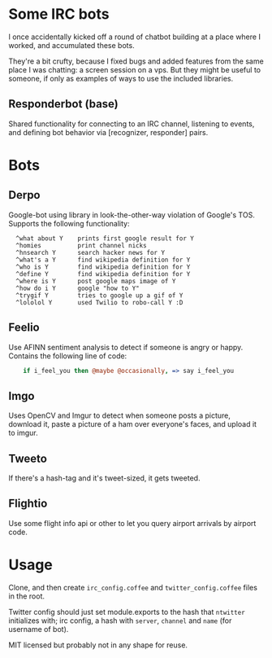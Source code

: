 

Some IRC bots
====

I once accidentally kicked off a round of chatbot
building at a place where I worked, and accumulated
these bots.

They're a bit crufty, because I fixed bugs and added
features from the
same place I was chatting: a screen session on a vps.
But they might be useful to someone, if only as 
examples of ways to use the included libraries.

## Responderbot (base)
Shared functionality for connecting to an IRC channel, 
listening to events, and defining bot behavior via 
[recognizer, responder] pairs.

# Bots

## Derpo
Google-bot using library in look-the-other-way violation of
Google's TOS. Supports the following functionality:

```
  ^what about Y    prints first google result for Y
  ^homies          print channel nicks
  ^hnsearch Y      search hacker news for Y
  ^what's a Y      find wikipedia definition for Y
  ^who is Y        find wikipedia definition for Y
  ^define Y        find wikipedia definition for Y
  ^where is Y      post google maps image of Y
  ^how do i Y      google "how to Y"
  ^trygif Y        tries to google up a gif of Y
  ^lololol Y       used Twilio to robo-call Y :D
```

## Feelio
Use AFINN sentiment analysis to detect if someone is angry
or happy. Contains the following line of code:

```Coffeescript
    if i_feel_you then @maybe @occasionally, => say i_feel_you
```

## Imgo
Uses OpenCV and Imgur to detect when someone posts a picture,
download it, paste a picture of a ham over everyone's faces,
and upload it to imgur.

## Tweeto
If there's a hash-tag and it's tweet-sized, it gets tweeted.

## Flightio
Use some flight info api or other to let you query 
airport arrivals by airport code.


# Usage
Clone, and then create `irc_config.coffee` and
`twitter_config.coffee` files in the root.

Twitter config should just set module.exports to the hash
that `ntwitter` initializes with; irc config, a hash with `server`,
`channel` and `name` (for username of bot).

MIT licensed but probably not in any shape for reuse.
